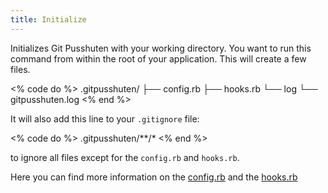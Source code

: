 ```yaml
---
title: Initialize
---
```


Initializes Git Pusshuten with your working directory. You want to run this command from within the root of your application.
This will create a few files.

<% code do %>
.gitpusshuten/
├── config.rb
├── hooks.rb
└── log
    └── gitpusshuten.log
<% end %>

It will also add this line to your `.gitignore` file:

<% code do %>
.gitpusshuten/**/*
<% end %>

to ignore all files except for the `config.rb` and `hooks.rb`.

Here you can find more information on the [config.rb](/documentation/getting-started/configuration/)
and the [hooks.rb](/documentation/getting-started/deployment-hooks/)
